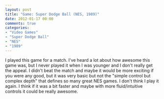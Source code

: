 ```yaml
---
layout: post
title: "Game: Super Dodge Ball (NES, 1989)"
date: 2012-01-17 00:00
comments: true
categories:
- "Video Games"
- "Super Dodge Ball"
- "NES"
- "1989"
---
```


I played this game for a match. I've heard a lot about how awesome
this game was, but I never played it when I was younger and I
don't really get the appeal. I didn't beat the match and maybe it
would be more exciting if you were any good, but it was very basic
but not the "simple control but complex depth" that defines so
many great NES games. I don't think I play it again. I think if it
was a bit faster and maybe with more fluid/intuitive controls it
could be really awesome.
